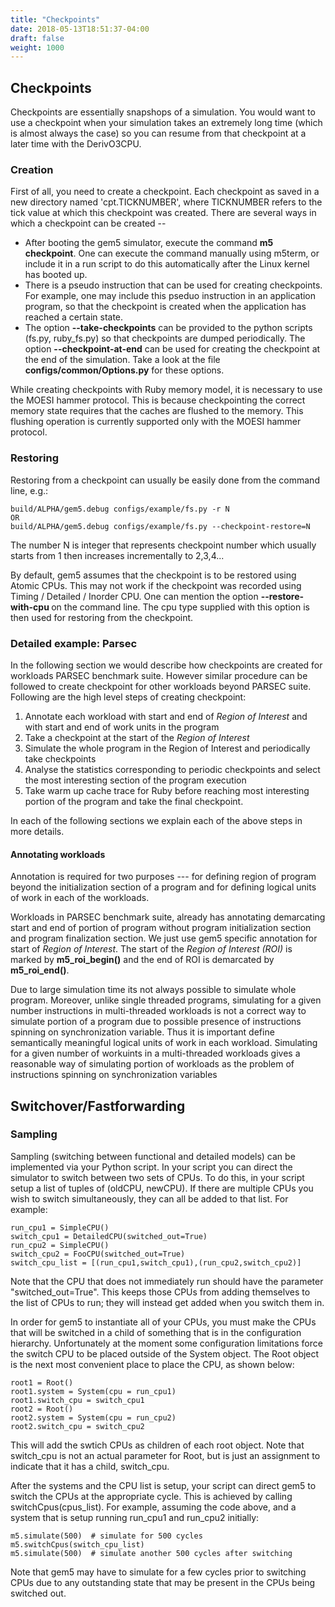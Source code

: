 ```yaml
---
title: "Checkpoints"
date: 2018-05-13T18:51:37-04:00
draft: false
weight: 1000
---
```


## Checkpoints

Checkpoints are essentially snapshops of a simulation. You would want to
use a checkpoint when your simulation takes an extremely long time
(which is almost always the case) so you can resume from that checkpoint
at a later time with the DerivO3CPU.

### Creation

First of all, you need to create a checkpoint. Each checkpoint as saved
in a new directory named 'cpt.TICKNUMBER', where TICKNUMBER refers to
the tick value at which this checkpoint was created. There are several
ways in which a checkpoint can be created --

  - After booting the gem5 simulator, execute the command **m5
    checkpoint**. One can execute the command manually using m5term, or
    include it in a run script to do this automatically after the Linux
    kernel has booted up.
  - There is a pseudo instruction that can be used for creating
    checkpoints. For example, one may include this pseduo instruction in
    an application program, so that the checkpoint is created when the
    application has reached a certain state.
  - The option **--take-checkpoints** can be provided to the python
    scripts (fs.py, ruby_fs.py) so that checkpoints are dumped
    periodically. The option **--checkpoint-at-end** can be used for
    creating the checkpoint at the end of the simulation. Take a look at
    the file **configs/common/Options.py** for these options.

While creating checkpoints with Ruby memory model, it is necessary to
use the MOESI hammer protocol. This is because checkpointing the correct
memory state requires that the caches are flushed to the memory. This
flushing operation is currently supported only with the MOESI hammer
protocol.

### Restoring

Restoring from a checkpoint can usually be easily done from the command
line, e.g.:

    build/ALPHA/gem5.debug configs/example/fs.py -r N
    OR
    build/ALPHA/gem5.debug configs/example/fs.py --checkpoint-restore=N

The number N is integer that represents checkpoint number which usually
starts from 1 then increases incrementally to 2,3,4...

By default, gem5 assumes that the checkpoint is to be restored using
Atomic CPUs. This may not work if the checkpoint was recorded using
Timing / Detailed / Inorder CPU. One can mention the option
**--restore-with-cpu <CPU Type>** on the command line. The cpu type
supplied with this option is then used for restoring from the
checkpoint.

### Detailed example: Parsec

In the following section we would describe how checkpoints are created
for workloads PARSEC benchmark suite. However similar procedure can be
followed to create checkpoint for other workloads beyond PARSEC suite.
Following are the high level steps of creating checkpoint:

1.  Annotate each workload with start and end of *Region of Interest*
    and with start and end of work units in the program
2.  Take a checkpoint at the start of the *Region of Interest*
3.  Simulate the whole program in the Region of Interest and
    periodically take checkpoints
4.  Analyse the statistics corresponding to periodic checkpoints and
    select the most interesting section of the program execution
5.  Take warm up cache trace for Ruby before reaching most interesting
    portion of the program and take the final checkpoint.

In each of the following sections we explain each of the above steps in
more details.

#### Annotating workloads

Annotation is required for two purposes --- for defining region of
program beyond the initialization section of a program and for defining
logical units of work in each of the workloads.

Workloads in PARSEC benchmark suite, already has annotating demarcating
start and end of portion of program without program initialization
section and program finalization section. We just use gem5 specific
annotation for start of *Region of Interest*. The start of the *Region
of Interest (ROI)* is marked by **m5_roi_begin()** and the end of ROI
is demarcated by **m5_roi_end()**.

Due to large simulation time its not always possible to simulate whole
program. Moreover, unlike single threaded programs, simulating for a
given number instructions in multi-threaded workloads is not a correct
way to simulate portion of a program due to possible presence of
instructions spinning on synchronization variable. Thus it is important
define semantically meaningful logical units of work in each workload.
Simulating for a given number of workuints in a multi-threaded workloads
gives a reasonable way of simulating portion of workloads as the problem
of instructions spinning on synchronization variables

## Switchover/Fastforwarding

### Sampling

Sampling (switching between functional and detailed models) can be
implemented via your Python script. In your script you can direct the
simulator to switch between two sets of CPUs. To do this, in your script
setup a list of tuples of (oldCPU, newCPU). If there are multiple CPUs
you wish to switch simultaneously, they can all be added to that list.
For example:

    run_cpu1 = SimpleCPU()
    switch_cpu1 = DetailedCPU(switched_out=True)
    run_cpu2 = SimpleCPU()
    switch_cpu2 = FooCPU(switched_out=True)
    switch_cpu_list = [(run_cpu1,switch_cpu1),(run_cpu2,switch_cpu2)]

Note that the CPU that does not immediately run should have the
parameter "switched_out=True". This keeps those CPUs from adding
themselves to the list of CPUs to run; they will instead get added when
you switch them in.

In order for gem5 to instantiate all of your CPUs, you must make the
CPUs that will be switched in a child of something that is in the
configuration hierarchy. Unfortunately at the moment some configuration
limitations force the switch CPU to be placed outside of the System
object. The Root object is the next most convenient place to place the
CPU, as shown below:

    root1 = Root()
    root1.system = System(cpu = run_cpu1)
    root1.switch_cpu = switch_cpu1
    root2 = Root()
    root2.system = System(cpu = run_cpu2)
    root2.switch_cpu = switch_cpu2

This will add the swtich CPUs as children of each root object. Note that
switch_cpu is not an actual parameter for Root, but is just an
assignment to indicate that it has a child, switch_cpu.

After the systems and the CPU list is setup, your script can direct gem5
to switch the CPUs at the appropriate cycle. This is achieved by calling
switchCpus(cpus_list). For example, assuming the code above, and a
system that is setup running run_cpu1 and run_cpu2 initially:

    m5.simulate(500)  # simulate for 500 cycles
    m5.switchCpus(switch_cpu_list)
    m5.simulate(500)  # simulate another 500 cycles after switching

Note that gem5 may have to simulate for a few cycles prior to switching
CPUs due to any outstanding state that may be present in the CPUs being
switched out.

